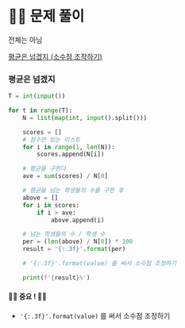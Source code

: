 # 🧑‍💻 문제 풀이

전체는 아님

[평균은 넘겠지 (소수점 조작하기)](#평균은-넘겠지)



### 평균은 넘겠지

```python
T = int(input())

for t in range(T):
    N = list(map(int, input().split()))

    scores = []
    # 점수만 있는 리스트
    for i in range(1, len(N)):
        scores.append(N[i])

    # 평균을 구한다
    ave = sum(scores) / N[0]

    # 평균을 넘는 학생들의 수를 구한 후
    above = []
    for i in scores:
        if i > ave:
            above.append(i)

    # 넘는 학생들의 수 / 학생 수
    per = (len(above) / N[0]) * 100
    result = '{:.3f}'.format(per)

    # '{:.3f}'.format(value) 를 써서 소수점 조정하기

    print(f'{result}%')
```

#### 🚨🚨 중요 ! 🚨🚨

- `'{:.3f}'.format(value)` 를 써서 소수점 조정하기
